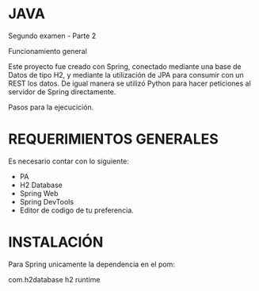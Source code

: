 # JAVA
Segundo examen - Parte 2

Funcionamiento general

Este proyecto fue creado con Spring, conectado mediante una base de Datos de tipo H2, y mediante la utilización de JPA para consumir con un REST los datos. 
De igual manera se utilizó Python para hacer peticiones al servidor de Spring directamente.

Pasos para la ejecucición. 

# REQUERIMIENTOS GENERALES
Es necesario contar con lo siguiente:

* PA
* H2 Database
* Spring Web
* Spring DevTools
* Editor de codigo de tu preferencia. 

# INSTALACIÓN
Para Spring unicamente la dependencia en el pom:

<dependency>
			<groupId>com.h2database</groupId>
			<artifactId>h2</artifactId>
			<scope>runtime</scope>
</dependency>

